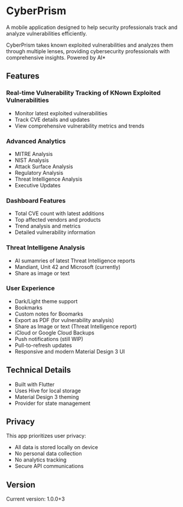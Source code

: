 # CyberPrism

A mobile application designed to help security professionals track and analyze vulnerabilities efficiently.

CyberPrism takes known exploited vulnerabilities and analyzes them through multiple lenses, providing cybersecurity professionals with comprehensive insights. Powered by AI*

## Features

### Real-time Vulnerability Tracking of KNown Exploited Vulnerabilities
- Monitor latest exploited vulnerabilities
- Track CVE details and updates
- View comprehensive vulnerability metrics and trends

### Advanced Analytics
- MITRE Analysis
- NIST Analysis
- Attack Surface Analysis
- Regulatory Analysis
- Threat Intelligence Analysis
- Executive Updates

### Dashboard Features
- Total CVE count with latest additions
- Top affected vendors and products
- Trend analysis and metrics
- Detailed vulnerability information

### Threat Intelligene Analysis
- AI sumamries of latest Threat Intelligence reports
- Mandiant, Unit 42 and Microsoft (currently)
- Share as image or text

### User Experience
- Dark/Light theme support
- Bookmarks
- Custom notes for Boomarks
- Export as PDF (for vulnerability analysis)
- Share as Image or text (Threat Intelligence report)
- iCloud or Google Cloud Backups
- Push notifications (still WIP)
- Pull-to-refresh updates
- Responsive and modern Material Design 3 UI

## Technical Details
- Built with Flutter
- Uses Hive for local storage
- Material Design 3 theming
- Provider for state management

## Privacy
This app prioritizes user privacy:
- All data is stored locally on device
- No personal data collection
- No analytics tracking
- Secure API communications

## Version
Current version: 1.0.0+3
